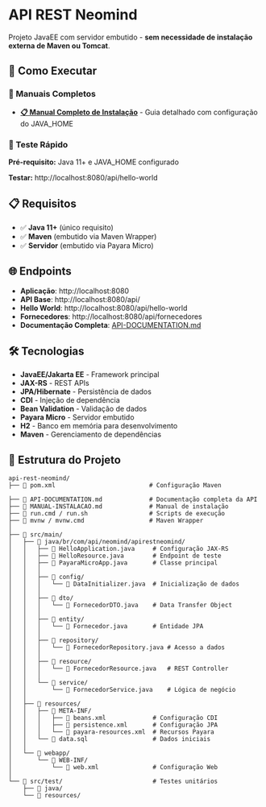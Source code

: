 # API REST Neomind

Projeto JavaEE com servidor embutido - **sem necessidade de instalação externa de Maven ou Tomcat**.

## 🚀 Como Executar

### **📖 Manuais Completos**
- **[📋 Manual Completo de Instalação](MANUAL-INSTALACAO.md)** - Guia detalhado com configuração do JAVA_HOME

### **🎯 Teste Rápido**

**Pré-requisito:** Java 11+ e JAVA_HOME configurado

**Testar:** http://localhost:8080/api/hello-world

## 📋 Requisitos

- ✅ **Java 11+** (único requisito)
- ✅ **Maven** (embutido via Maven Wrapper)
- ✅ **Servidor** (embutido via Payara Micro)

## 🌐 Endpoints

- **Aplicação**: http://localhost:8080
- **API Base**: http://localhost:8080/api/
- **Hello World**: http://localhost:8080/api/hello-world
- **Fornecedores**: http://localhost:8080/api/fornecedores
- **Documentação Completa**: [API-DOCUMENTATION.md](API-DOCUMENTATION.md)

## 🛠️ Tecnologias

- **JavaEE/Jakarta EE** - Framework principal
- **JAX-RS** - REST APIs
- **JPA/Hibernate** - Persistência de dados
- **CDI** - Injeção de dependência
- **Bean Validation** - Validação de dados
- **Payara Micro** - Servidor embutido
- **H2** - Banco em memória para desenvolvimento
- **Maven** - Gerenciamento de dependências

## 📁 Estrutura do Projeto

```
api-rest-neomind/
├── 📄 pom.xml                          # Configuração Maven

├── 📄 API-DOCUMENTATION.md             # Documentação completa da API
├── 📄 MANUAL-INSTALACAO.md             # Manual de instalação
├── 🔧 run.cmd / run.sh                 # Scripts de execução
├── 🔧 mvnw / mvnw.cmd                  # Maven Wrapper
│
├── 📂 src/main/
│   ├── 📂 java/br/com/api/neomind/apirestneomind/
│   │   ├── 📄 HelloApplication.java     # Configuração JAX-RS
│   │   ├── 📄 HelloResource.java        # Endpoint de teste
│   │   ├── 📄 PayaraMicroApp.java       # Classe principal
│   │   │
│   │   ├── 📂 config/
│   │   │   └── 📄 DataInitializer.java  # Inicialização de dados
│   │   │
│   │   ├── 📂 dto/
│   │   │   └── 📄 FornecedorDTO.java    # Data Transfer Object
│   │   │
│   │   ├── 📂 entity/
│   │   │   └── 📄 Fornecedor.java       # Entidade JPA
│   │   │
│   │   ├── 📂 repository/
│   │   │   └── 📄 FornecedorRepository.java # Acesso a dados
│   │   │
│   │   ├── 📂 resource/
│   │   │   └── 📄 FornecedorResource.java   # REST Controller
│   │   │
│   │   └── 📂 service/
│   │       └── 📄 FornecedorService.java    # Lógica de negócio
│   │
│   ├── 📂 resources/
│   │   ├── 📂 META-INF/
│   │   │   ├── 📄 beans.xml             # Configuração CDI
│   │   │   ├── 📄 persistence.xml       # Configuração JPA
│   │   │   └── 📄 payara-resources.xml  # Recursos Payara
│   │   └── 📄 data.sql                  # Dados iniciais
│   │
│   └── 📂 webapp/
│       └── 📂 WEB-INF/
│           └── 📄 web.xml               # Configuração Web
│
└── 📂 src/test/                         # Testes unitários
    ├── 📂 java/
    └── 📂 resources/
```